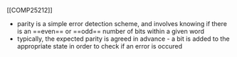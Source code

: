 [[COMP25212]]

- parity is a simple error detection scheme, and involves knowing if there is an ==even== or ==odd== number of bits within a given word
- typically, the expected parity is agreed in advance - a bit is added to the appropriate state in order to check if an error is occured

